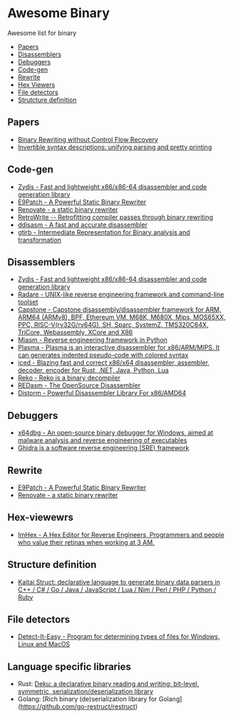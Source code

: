 # Awesome Binary
Awesome list for binary
- [Papers](#Papers)
- [Disassemblers](#Disassemblers)
- [Debuggers](#Debuggers)
- [Code-gen](#Code-gen)
- [Rewrite](#Rewrite)
- [Hex Viewers](#hex-viewers)
- [File detectors](#file-detectors)
- [Strutcture definition](#structure-definition)

## Papers
- [Binary Rewriting without Control Flow Recovery](https://www.comp.nus.edu.sg/~gregory/papers/e9patch.pdf)
- [Invertible syntax descriptions: unifying parsing and pretty printing](https://dl.acm.org/doi/10.1145/1863523.1863525)

## Code-gen
- [Zydis - Fast and lightweight x86/x86-64 disassembler and code generation library](https://github.com/zyantific/zydis)
- [E9Patch - A Powerful Static Binary Rewriter](https://github.com/GJDuck/e9patch)
- [Renovate - a static binary rewriter](https://github.com/GaloisInc/renovate)
- [RetroWrite -- Retrofitting compiler passes through binary rewriting](https://github.com/HexHive/retrowrite)
- [ddisasm -  A fast and accurate disassembler](https://github.com/GrammaTech/ddisasm)
- [gtirb - Intermediate Representation for Binary analysis and transformation](https://github.com/GrammaTech/gtirb)


## Disassemblers
- [Zydis - Fast and lightweight x86/x86-64 disassembler and code generation library](https://github.com/zyantific/zydis)
- [Radare - UNIX-like reverse engineering framework and command-line toolset](https://github.com/radareorg/radare2)
- [Capstone - Capstone disassembly/disassembler framework for ARM, ARM64 (ARMv8), BPF, Ethereum VM, M68K, M680X, Mips, MOS65XX, PPC, RISC-V(rv32G/rv64G), SH, Sparc, SystemZ, TMS320C64X, TriCore, Webassembly, XCore and X86](https://github.com/capstone-engine/capstone)
- [Miasm - Reverse engineering framework in Python](https://github.com/cea-sec/miasm)
- [Plasma - Plasma is an interactive disassembler for x86/ARM/MIPS. It can generates indented pseudo-code with colored syntax](https://github.com/plasma-disassembler/plasma)
- [iced - Blazing fast and correct x86/x64 disassembler, assembler, decoder, encoder for Rust, .NET, Java, Python, Lua](https://github.com/icedland/iced)
- [Reko - Reko is a binary decompiler](https://github.com/uxmal/reko)
- [REDasm - The OpenSource Disassembler](https://github.com/REDasmOrg/REDasm)
- [Distorm - Powerful Disassembler Library For x86/AMD64](https://github.com/gdabah/distorm)


## Debuggers
- [x64dbg - An open-source binary debugger for Windows, aimed at malware analysis and reverse engineering of executables](https://github.com/x64dbg/x64dbg)
- [Ghidra is a software reverse engineering (SRE) framework](https://github.com/NationalSecurityAgency/ghidra)


## Rewrite
- [E9Patch - A Powerful Static Binary Rewriter](https://github.com/GJDuck/e9patch)
- [Renovate - a static binary rewriter](https://github.com/GaloisInc/renovate)

## Hex-viewewrs
- [ImHex - A Hex Editor for Reverse Engineers, Programmers and people who value their retinas when working at 3 AM.](https://github.com/WerWolv/ImHex)

## Structure definition
- [Kaitai Struct: declarative language to generate binary data parsers in C++ / C# / Go / Java / JavaScript / Lua / Nim / Perl / PHP / Python / Ruby](https://github.com/kaitai-io/kaitai_struct)

## File detectors
- [Detect-It-Easy - Program for determining types of files for Windows, Linux and MacOS](https://github.com/horsicq/Detect-It-Easy)


## Language specific libraries
- Rust: [Deku: a declarative binary reading and writing: bit-level, symmetric, serialization/deserialization library](https://github.com/sharksforarms/deku)
- Golang: [Rich binary (de)serialization library for Golang] (https://github.com/go-restruct/restruct)
